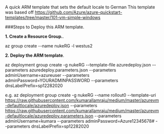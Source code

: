 A quick ARM template that sets the default locale to German
This template was based off https://github.com/Azure/azure-quickstart-templates/tree/master/101-vm-simple-windows


###Steps to Deploy this ARM template.  


**1. Create a Resource Group.**. 

az group create --name nukeRG -l westus2

**2. Deploy the ARM template**. 

az deployment group create -g nukeRG --template-file azuredeploy.json --parameters azuredeploy.parameters.json --parameters adminUsername=azureuser --parameters adminPassword=YOURADMINPASSWORD --parameters dnsLabelPrefix=sp12282020

e.g. 
az deployment group create -g nukeRG --name rollout0 --template-uri https://raw.githubusercontent.com/kumarallamraju/medium/master/azurevm-defaultlocale/azuredeploy.json --parameters https://raw.githubusercontent.com/kumarallamraju/medium/master/azurevm-defaultlocale/azuredeploy.parameters.json --parameters adminUsername=kumara --parameters adminPassword=Azure12345678# --parameters dnsLabelPrefix=sp12282020
